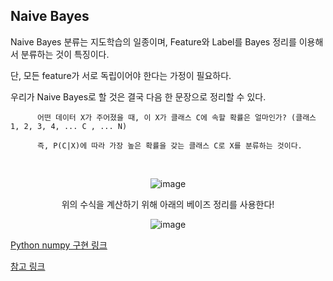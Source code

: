 ## Naive Bayes

Naive Bayes 분류는 지도학습의 일종이며, Feature와 Label를 Bayes 정리를 이용해서 분류하는 것이 특징이다.

단, 모든 feature가 서로 독립이어야 한다는 가정이 필요하다.
          
우리가 Naive Bayes로 할 것은 결국 다음 한 문장으로 정리할 수 있다.

          어떤 데이터 X가 주어졌을 때, 이 X가 클래스 C에 속할 확률은 얼마인가? (클래스 1, 2, 3, 4, ... C , ... N)
          
          즉, P(C|X)에 따라 가장 높은 확률을 갖는 클래스 C로 X를 분류하는 것이다. 
          
<br>          
          
<div align=center>
     
![image](https://user-images.githubusercontent.com/59076451/131623447-531f3418-8345-410a-82d1-f4385b350449.png)
          
위의 수식을 계산하기 위해 아래의 베이즈 정리를 사용한다!
          
![image](https://user-images.githubusercontent.com/59076451/131623628-0c05ee86-3809-4ccc-aabc-d88de61a9df7.png)          

</div>          

[Python numpy 구현 링크](https://ichi.pro/ko/guhyeon-eul-tonghan-hagseub-gaussian-naive-bayes-69330388386226)

[참고 링크](https://bkshin.tistory.com/entry/%EB%A8%B8%EC%8B%A0%EB%9F%AC%EB%8B%9D-1%EB%82%98%EC%9D%B4%EB%B8%8C-%EB%B2%A0%EC%9D%B4%EC%A6%88-%EB%B6%84%EB%A5%98-Naive-Bayes-Classification)          

